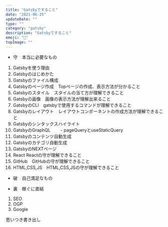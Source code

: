 ```yaml
---
title: "Gatsbyですること"
date: "2021-06-25"
updateDate: ""
type: ""
category: "gatsby"
description: "Gatsbyですること"
emoji: "🍃"
topImage: ""
---
```

 - 守　本当に必要なもの
 1. Gatsbyを使う理由
 2. Gatsbyのはじめかた
 3. Gatsbyのファイル構成
 4. Gatsbyのページ作成　Topページの作成、表示方法が分かること
 5. Gatsbyのスタイル　スタイルの当て方が理解できること
 6. Gatsbyの画像　画像の表示方法が理解出来ること
 7. GatsbyのCLI　gatsbyで使用するコマンドが理解できること
 8. Gatsbyのレイアウト　レイアウトコンポーネントの作成方法が理解できること
 9. Gatsbyのシンタックスハイライト
 10. GatsbyのGraphQL
 　　- pageQueryとuseStaticQuery
 11. Gatsbyのコンテンツ自動生成
 12. Gatsbyのカテゴリ自動生成
 13. GatsbyのNEXTページ
 12. React Reactの守が理解できること
 13. GitHub　GitHubの守が理解できること
 14. HTML,CSS,JS　HTML,CSS,JSの守が理解できること

 - 破　自己満足なもの
 

 - 裏　稼ぐに直結
 1. SEO
 2. OGP
 3. Google

 
 思いつき書き出し
 
 
